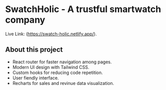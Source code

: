 # SwatchHolic - A trustful smartwatch company
Live Link: (https://swatch-holic.netlify.app/).

## About this project

- React router for faster navigation among pages.
- Modern UI design with Tailwind CSS.
- Custom hooks for reducing code repetition.
- User fiendly interface.
- Recharts for sales and revinue data visualization.
